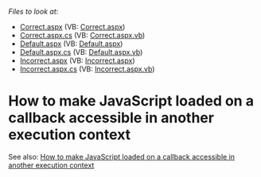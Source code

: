 <!-- default file list -->
*Files to look at*:

* [Correct.aspx](./CS/Correct.aspx) (VB: [Correct.aspx](./VB/Correct.aspx))
* [Correct.aspx.cs](./CS/Correct.aspx.cs) (VB: [Correct.aspx.vb](./VB/Correct.aspx.vb))
* [Default.aspx](./CS/Default.aspx) (VB: [Default.aspx](./VB/Default.aspx))
* [Default.aspx.cs](./CS/Default.aspx.cs) (VB: [Default.aspx.vb](./VB/Default.aspx.vb))
* [Incorrect.aspx](./CS/Incorrect.aspx) (VB: [Incorrect.aspx](./VB/Incorrect.aspx))
* [Incorrect.aspx.cs](./CS/Incorrect.aspx.cs) (VB: [Incorrect.aspx.vb](./VB/Incorrect.aspx.vb))
<!-- default file list end -->
# How to make JavaScript loaded on a callback accessible in another execution context


See also: <a href="https://www.devexpress.com/Support/Center/p/T191204">How to make JavaScript loaded on a callback accessible in another execution context</a>

<br/>


